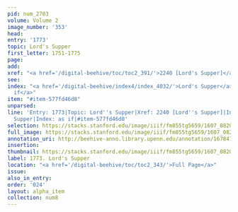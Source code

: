 ```yaml
---
pid: num_2703
volume: Volume 2
image_number: '353'
head:
entry: '1773'
topic: Lord's Supper
first_letter: 1751-1775
page:
add:
xref: "<a href='/digital-beehive/toc/toc2_391/'>2240 [Lord's Supper]</a>"
see:
index: "<a href='/digital-beehive/index4/index_4032/'>Lord's Supper</a>|<a href='/digital-beehive/index1/index_0132/'>as
  if</a>"
item: "#item-577fd46d8"
unparsed:
line: 'Entry: 1773|Topic: Lord''s Supper|Xref: 2240 [Lord''s Supper]|Index: Lord''s
  Supper|Index: as if|#item-577fd46d8'
selection: https://stacks.stanford.edu/image/iiif/fm855tg5659/1607_0820/331,1169,2836,604/full/0/default.jpg
full_image: https://stacks.stanford.edu/image/iiif/fm855tg5659/1607_0820/full/full/0/default.jpg
annotation_uri: http://beehive-anno.library.upenn.edu/annotation/1678471353920
insertion:
thumbnail: https://stacks.stanford.edu/image/iiif/fm855tg5659/1607_0820/331,1169,600,180/250,/0/default.jpg
label: 1773. Lord's Supper
location: "<a href='/digital-beehive/toc/toc2_343/'>Full Page</a>"
issue:
also_in_entry:
order: '024'
layout: alpha_item
collection: num8
---
```

